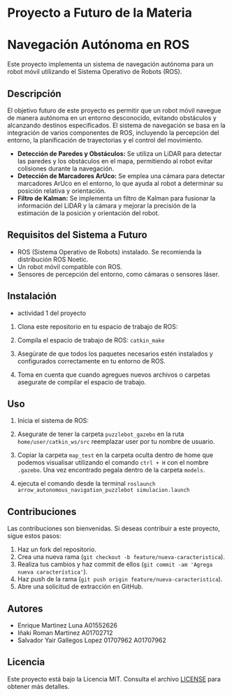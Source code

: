 # Proyecto a Futuro de la Materia

# Navegación Autónoma en ROS

Este proyecto implementa un sistema de navegación autónoma para un robot móvil utilizando el Sistema Operativo de Robots (ROS).

## Descripción

El objetivo futuro de este proyecto es permitir que un robot móvil navegue de manera autónoma en un entorno desconocido, evitando obstáculos y alcanzando destinos especificados. El sistema de navegación se basa en la integración de varios componentes de ROS, incluyendo la percepción del entorno, la planificación de trayectorias y el control del movimiento.

- **Detección de Paredes y Obstáculos:** Se utiliza un LiDAR para detectar las paredes y los obstáculos en el mapa, permitiendo al robot evitar colisiones durante la navegación.
- **Detección de Marcadores ArUco:** Se emplea una cámara para detectar marcadores ArUco en el entorno, lo que ayuda al robot a determinar su posición relativa y orientación.
- **Filtro de Kalman:** Se implementa un filtro de Kalman para fusionar la información del LiDAR y la cámara y mejorar la precisión de la estimación de la posición y orientación del robot.

## Requisitos del Sistema a Futuro

- ROS (Sistema Operativo de Robots) instalado. Se recomienda la distribución ROS Noetic.
- Un robot móvil compatible con ROS.
- Sensores de percepción del entorno, como cámaras o sensores láser.

## Instalación

- actividad 1 del proyecto

1. Clona este repositorio en tu espacio de trabajo de ROS:


2. Compila el espacio de trabajo de ROS: `catkin_make`


3. Asegúrate de que todos los paquetes necesarios estén instalados y configurados correctamente en tu entorno de ROS.


4. Toma en cuenta que cuando agregues nuevos archivos o carpetas asegurate de compilar el espacio de trabajo.

## Uso

1. Inicia el sistema de ROS:


2. Asegurate de tener la carpeta `puzzlebot_gazebo` en la ruta `home/user/catkin_ws/src` reemplazar user por tu nombre de usuario.


3. Copiar la carpeta `map_test` en la carpeta oculta dentro de home que podemos visualisar utilizando el comando `ctrl + H` con el nombre `.gazebo`. Una vez encontrado pegala dentro de la carpeta `models`.


3. ejecuta el comando desde la terminal `roslaunch arrow_autonomous_navigation_puzzlebot simulacion.launch`

## Contribuciones

Las contribuciones son bienvenidas. Si deseas contribuir a este proyecto, sigue estos pasos:

1. Haz un fork del repositorio.
2. Crea una nueva rama (`git checkout -b feature/nueva-caracteristica`).
3. Realiza tus cambios y haz commit de ellos (`git commit -am 'Agrega nueva característica'`).
4. Haz push de la rama (`git push origin feature/nueva-caracteristica`).
5. Abre una solicitud de extracción en GitHub.

## Autores

- Enrique Martinez Luna A01552626
- Iñaki Roman Martinez A01702712
- Salvador Yair Gallegos Lopez 01707962 A01707962

## Licencia

Este proyecto está bajo la Licencia MIT. Consulta el archivo [LICENSE](LICENSE) para obtener más detalles.
